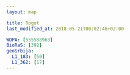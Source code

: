```yaml
---
layout: map

title: Rogot
last_modified_at: 2018-05-21T00:02:46+02:00

WDPA: [555588963]
BioRaS: [392]
geoSrbija:
  L1_183: [50]
  L1_362: [17]
---
```

